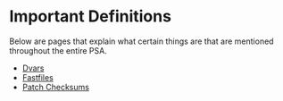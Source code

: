 # Important Definitions

Below are pages that explain what certain things are that are mentioned throughout the entire PSA.

- [Dvars](/pages/definitions/Dvars.md)
- [Fastfiles](/pages/definitions/Fastfiles.md)
- [Patch Checksums](/pages/definitions/Patch-Checksums.md)